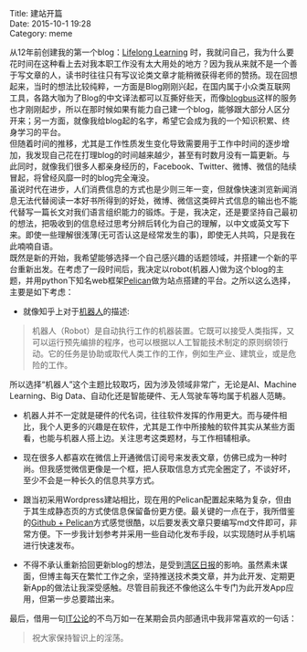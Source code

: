 Title: 建站开篇  
Date: 2015-10-1 19:28   
Category: meme

从12年前创建我的第一个blog：[Lifelong Learning](http://www.lifelongblog.cn/ "Lifelong Learning") 时，我就问自己，我为什么要花时间在这种看上去对我本职工作没有太大用处的地方？因为我从来就不是一个善于写文章的人，读书时往往只有写议论类文章才能稍微获得老师的赞扬。现在回想起来，当时的想法比较纯粹，一方面是Blog刚刚兴起，在国内属于小众类互联网工具，各路大咖为了Blog的中文译法都可以互撕好些天，而像[blogbus](http://www.blogbus.com/ "博客大巴")这样的服务也才刚刚起步，所以在那时候如果有能力自己建一个blog，能够跟大部分人区分开来；另一方面，就像我给blog起的名字，希望它会成为我的一个知识积累、终身学习的平台。  
但随着时间的推移，尤其是工作性质发生变化导致需要用于工作中时间的逐步增加，我发现自己花在打理blog的时间越来越少，甚至有时数月没有一篇更新。与此同时，就像我们很多人都亲身经历的，Facebook、Twitter、微博、微信的陆续冒起，将曾经风靡一时的blog完全淹没。  
虽说时代在进步，人们消费信息的方式也是少则三年一变，但就像快速浏览新闻消息无法代替阅读一本好书所得到的好处，微博、微信这类碎片式信息的输出也不能代替写一篇长文对我们语言组织能力的锻炼。于是，我决定，还是要坚持自己最初的想法，把吸收到的信息经过思考分辨后转化为自己的理解，以中文或英文写下来。即使一些理解很浅薄(无可否认这是经常发生的事)，即使无人共鸣，只是我在此喃喃自语。  
既然是新的开始，我希望能够选择一个自己感兴趣的话题领域，并搭建一个新的平台重新出发。在考虑了一段时间后，我决定以robot(机器人)做为这个blog的主题，并用python下知名web框架[Pelican](http://blog.getpelican.com/)做为站点搭建的平台。之所以这么选择，主要是如下考虑：  

*  就像知乎上对于[机器人](http://www.zhihu.com/topic/19551273)的描述:
>机器人（Robot）是自动执行工作的机器装置。它既可以接受人类指挥，又可以运行预先编排的程序，也可以根据以人工智能技术制定的原则纲领行动。它的任务是协助或取代人类工作的工作，例如生产业、建筑业，或是危险的工作。

  所以选择“机器人”这个主题比较取巧，因为涉及领域非常广，无论是AI、Machine Learning、Big Data、自动化还是智能硬件、无人驾驶车等均属于机器人范畴。

* 机器人并不一定就是硬件的代名词，往往软件发挥的作用更大。而与硬件相比，我个人更多的兴趣是在软件，尤其是工作中所接触的软件其实从某些方面看，也能与机器人搭上边。关注思考这类题材，与工作相辅相承。

* 现在很多人都喜欢在微信上开通微信订阅号来发表文章，仿佛已成为一种时尚。但我感觉微信更像是一个框，把人获取信息方式完全圈定了，不谈好坏，至少不会是一种长久的信息共享方式。

* 跟当初采用Wordpress建站相比，现在用的Pelican配置起来略为复杂，但由于其生成静态页的方式使信息保留备份更方便。最关键的一点在于，我所借鉴的[Github + Pelican](http://jamesnewbrain.com/how-to-host-pelican-github-vps-blog.html)方式感觉很酷，以后要发表文章只要编写md文件即可，非常方便。下一步我计划参考并采用一些自动化发布手段，以实现随时从手机端进行快速发布。

* 不得不承认重新拾回更新blog的想法，是受到[湾区日报](http://wanqu.co/)的影响。虽然素未谋面，但博主每天在繁忙工作之余，坚持推送技术类文章，并为此开发、定期更新App的做法让我深受感触。尽管目前我还不像他这么牛专门为此开发App应用，但第一步总要踏出来。

最后，借用一句[IT公论](https://ipn.li/itgonglun/)的不鸟万如一在某期会员内部通讯中我非常喜欢的一句话：
> 祝大家保持智识上的淫荡。